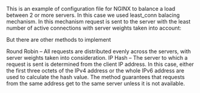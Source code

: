 This is an example of configuration file for NGINX to balance a load between 2 or more servers.
In this case we used least_conn balacing mechanism. In this mechanism request is sent to the server with the least number of active connections with server weights taken into account:

But there are other methods to implement

Round Robin – All requests are distributed evenly across the servers, with server weights taken into consideration.
IP Hash – The server to which a request is sent is determined from the client IP address. In this case, either the first three octets of the IPv4 address or the whole IPv6 address are used to calculate the hash value. The method guarantees that requests from the same address get to the same server unless it is not available.
